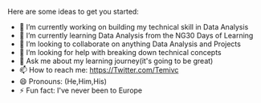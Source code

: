 

Here are some ideas to get you started:

- 🔭 I’m currently working on building my technical skill in Data Analysis 
- 🌱 I’m currently learning Data Analysis from the NG30 Days of Learning 
- 👯 I’m looking to collaborate on anything Data Analysis and Projects 
- 🤔 I’m looking for help with breaking down technical concepts  
- 💬 Ask me about my learning journey(it's going to be great)
- 📫 How to reach me: https://Twitter.com/Temivc
- 😄 Pronouns: (He,Him,His)
- ⚡ Fun fact: I've never been to Europe

